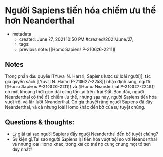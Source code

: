 # Người Sapiens tiến hóa chiếm ưu thế hơn Neanderthal

- metadata
	- created: June 27, 2021 10:50 PM #created/2021/June/27,
	- tags:
	- previous note: [[Homo Sapiens P-210626-2211]]

## Notes
Trong phần đầu quyển [[Yuval N. Harari, Sapiens lược sử loài người]], tác giả quyến sách [[Yuval N. Harari P-210627-2258]] nhận định rằng, người [[Homo Sapiens P-210626-2211]] và [[Homo Neanderthal P-210627-2248]] có một khoảng thời gian dài cùng tồn tại trên Trái Đất. Ban đầu, người Neanderthal có thể đã chiếm ưu thế, nhưng sau này, người Sapiens tiến hóa vượt trội và lấn lướt Neanderthal. Có giả thuyết rằng người Sapiens đã đẩy Neanderthal, và cả nhưng loài Homo khác đến bờ của sự tuyệt chủng.

## Questions & thoughts:
- Lý giải tại sao người Sapiens đẩy người Neanderthal đến bờ tuyệt chủng?
- Sự kiện gì/Tại sao người Sapiens lại tiến hóa vượt trội so với Neanderthal và những loài Homo khác, trong khi có thể họ cùng chung một tổ tiên duy nhất?


